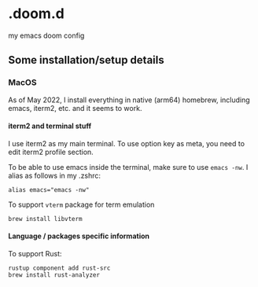 # .doom.d
my emacs doom config

## Some installation/setup details

### MacOS

As of May 2022, I install everything in native (arm64) homebrew, including
emacs, iterm2, etc. and it seems to work.

#### iterm2 and terminal stuff

I use iterm2 as my main terminal. To use option key as meta, you need to edit
iterm2 profile section.

To be able to use emacs inside the terminal, make sure to use `emacs -nw`. I
alias as follows in my .zshrc:

``` shell
alias emacs="emacs -nw"
```

To support `vterm` package for term emulation

``` shell
brew install libvterm
```

#### Language / packages specific information

To support Rust:

``` shell
rustup component add rust-src
brew install rust-analyzer
```
